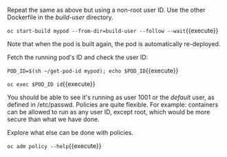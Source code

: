 Repeat the same as above but using a non-root user ID.  Use the other Dockerfile in the _build-user_ directory. 

``oc start-build mypod --from-dir=build-user --follow --wait``{{execute}}

Note that when the pod is built again, the pod is automatically re-deployed.

Fetch the running pod's ID and check the user ID:

``POD_ID=$(sh ~/get-pod-id mypod); echo $POD_ID``{{execute}}

``oc exec $POD_ID id``{{execute}}

You should be able to see it's running as user 1001 or the _default_ user, as defined in /etc/passwd.  Policies are quite flexible.
For example: containers can be allowed to run as any user ID, except root, which would be more secure than what we have done. 

Explore what else can be done with policies.

``oc adm policy --help``{{execute}}

